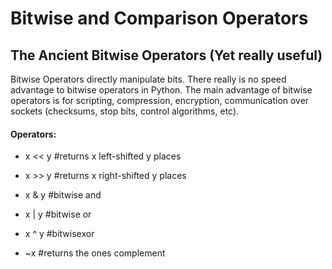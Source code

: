 # Bitwise and Comparison Operators

## The Ancient Bitwise Operators \(Yet really useful\)

Bitwise Operators directly manipulate bits. There really is no speed advantage to bitwise operators in Python. The main advantage of bitwise operators is for scripting, compression, encryption, communication over sockets \(checksums, stop bits, control algorithms, etc\).

#### Operators:

* x &lt;&lt; y     \#returns x left-shifted y places​

* x &gt;&gt; y     \#returns x right-shifted y places​

* x & y       \#bitwise and​

* x \| y        \#bitwise or​

* x ^ y       \#bitwisexor​

* ~x          \#returns the ones complement



